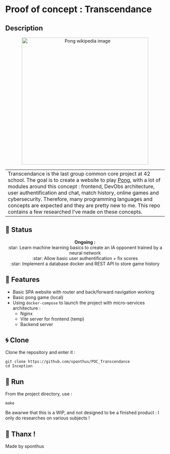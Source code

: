 # **Proof of concept** : Transcendance

## Description
<table>
  <p align="center">
     <img src="https://upload.wikimedia.org/wikipedia/commons/f/f8/Pong.png" alt="Pong wikipedia image" width="400"/>
  </p>
  </tr>
  <tr>
    <td>
      Transcendance is the last group common core project at 42 school. The goal is to create a website to play <a href="https://fr.wikipedia.org/wiki/Pong">Pong</a>, with a lot of modules around this concept : frontend, DevObs architecture, user authentification and chat, match history, online games and cybersecurity. 
      Therefore, many programming languages and concepts are expected and they are pretty new to me. This repo contains a few researched I've made on these concepts.
    </td>
  </tr>
</table>

## :memo: Status
<p align="center">
  <strong>Ongoing :</strong> <br>
  :star: Learn machine learning basics to create an IA opponent trained by a neural network<br>
  :star: Allow basic user authentification + fix scores<br>
  :star: Implement a database docker and REST API to store game history
</p>

## :orange_book: Features
+ Basic SPA website with router and back/forward navigation working
+ Basic pong game (local)
+ Using `docker-compose` to launch the project with micro-services architecture :<br>
     - Nginx
     - Vite server for frontend (temp)
     - Backend server

## :cyclone: Clone
Clone the repository and enter it :
```shell
git clone https://github.com/sponthus/POC_Transcendance
cd Inception
```

## 	:runner: Run
From the project directory, use :
```shell
make
```
Be awarwe that this is a WIP, and not designed to be a finished product : I only do researches on various subjects !

:hugs: Thanx !
---
Made by sponthus
